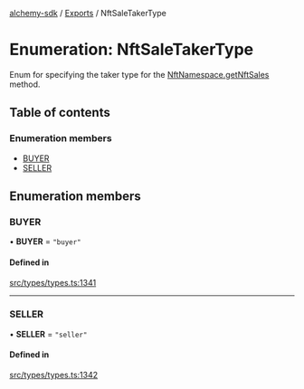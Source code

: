 [alchemy-sdk](../README.md) / [Exports](../modules.md) / NftSaleTakerType

# Enumeration: NftSaleTakerType

Enum for specifying the taker type for the [NftNamespace.getNftSales](../classes/NftNamespace.md#getnftsales)
method.

## Table of contents

### Enumeration members

- [BUYER](NftSaleTakerType.md#buyer)
- [SELLER](NftSaleTakerType.md#seller)

## Enumeration members

### BUYER

• **BUYER** = `"buyer"`

#### Defined in

[src/types/types.ts:1341](https://github.com/alchemyplatform/alchemy-sdk-js/blob/5fad342/src/types/types.ts#L1341)

___

### SELLER

• **SELLER** = `"seller"`

#### Defined in

[src/types/types.ts:1342](https://github.com/alchemyplatform/alchemy-sdk-js/blob/5fad342/src/types/types.ts#L1342)
